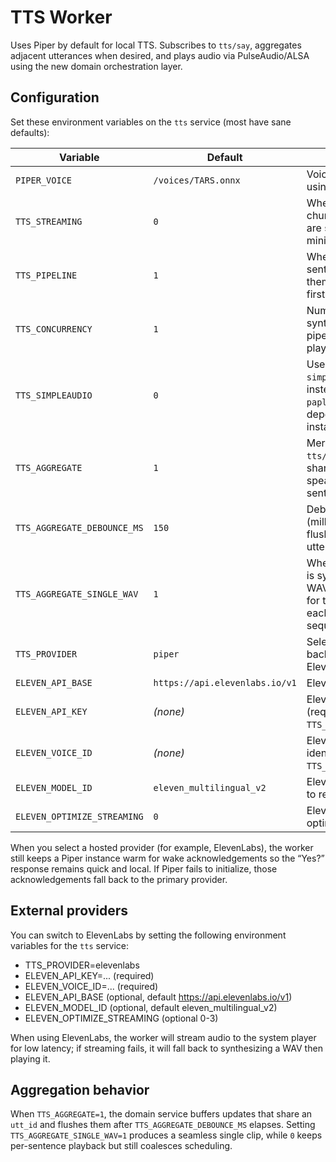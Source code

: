 # TTS Worker

Uses Piper by default for local TTS. Subscribes to `tts/say`, aggregates adjacent utterances when desired, and plays audio via PulseAudio/ALSA using the new domain orchestration layer.

## Configuration

Set these environment variables on the `tts` service (most have sane defaults):

| Variable | Default | Description |
| --- | --- | --- |
| `PIPER_VOICE` | `/voices/TARS.onnx` | Voice model path when using Piper locally. |
| `TTS_STREAMING` | `0` | When `1`, stream audio chunks as soon as they are synthesized to minimize latency. |
| `TTS_PIPELINE` | `1` | When `1`, split long text into sentences and pipeline them for faster time-to-first-audio. |
| `TTS_CONCURRENCY` | `1` | Number of concurrent synthesis workers when pipelining non-streamed playback. |
| `TTS_SIMPLEAUDIO` | `0` | Use in-process `simpleaudio` playback instead of spawning `paplay`/`aplay`. Requires the dependency to be installed. |
| `TTS_AGGREGATE` | `1` | Merge consecutive `tts/say` messages that share an `utt_id` before speaking to reduce inter-sentence gaps. |
| `TTS_AGGREGATE_DEBOUNCE_MS` | `150` | Debounce window (milliseconds) before flushing an aggregated utterance. |
| `TTS_AGGREGATE_SINGLE_WAV` | `1` | When `1`, aggregated text is synthesized as a single WAV (streaming disabled for that flush). When `0`, each chunk is spoken sequentially. |
| `TTS_PROVIDER` | `piper` | Selects the synthesizer backend. See below for ElevenLabs options. |
| `ELEVEN_API_BASE` | `https://api.elevenlabs.io/v1` | ElevenLabs API base URL. |
| `ELEVEN_API_KEY` | *(none)* | ElevenLabs API key (required when `TTS_PROVIDER=elevenlabs`). |
| `ELEVEN_VOICE_ID` | *(none)* | ElevenLabs voice identifier (required when `TTS_PROVIDER=elevenlabs`). |
| `ELEVEN_MODEL_ID` | `eleven_multilingual_v2` | ElevenLabs model name to request. |
| `ELEVEN_OPTIMIZE_STREAMING` | `0` | ElevenLabs streaming optimization level (`0`-`3`). |

When you select a hosted provider (for example, ElevenLabs), the worker still keeps a Piper instance warm for wake acknowledgements so the “Yes?” response remains quick and local. If Piper fails to initialize, those acknowledgements fall back to the primary provider.

## External providers

You can switch to ElevenLabs by setting the following environment variables for the `tts` service:

- TTS_PROVIDER=elevenlabs
- ELEVEN_API_KEY=... (required)
- ELEVEN_VOICE_ID=... (required)
- ELEVEN_API_BASE (optional, default https://api.elevenlabs.io/v1)
- ELEVEN_MODEL_ID (optional, default eleven_multilingual_v2)
- ELEVEN_OPTIMIZE_STREAMING (optional 0-3)

When using ElevenLabs, the worker will stream audio to the system player for low latency; if streaming fails, it will fall back to synthesizing a WAV then playing it.

## Aggregation behavior

When `TTS_AGGREGATE=1`, the domain service buffers updates that share an `utt_id` and flushes them after `TTS_AGGREGATE_DEBOUNCE_MS` elapses. Setting `TTS_AGGREGATE_SINGLE_WAV=1` produces a seamless single clip, while `0` keeps per-sentence playback but still coalesces scheduling.

